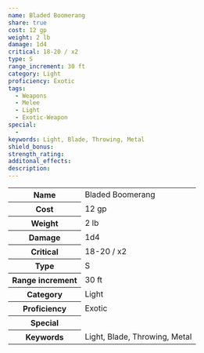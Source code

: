 ```yaml
---
name: Bladed Boomerang
share: true
cost: 12 gp
weight: 2 lb
damage: 1d4
critical: 18-20 / x2
type: S
range_increment: 30 ft
category: Light
proficiency: Exotic
tags:
  - Weapons
  - Melee
  - Light
  - Exotic-Weapon
special:
  - 
keywords: Light, Blade, Throwing, Metal
shield_bonus: 
strength_rating: 
additonal_effects: 
description: 
---
```

<p><span style="overflow-x: auto;"><table><tbody><tr><th>Name</th><td>Bladed Boomerang</td></tr><tr><th>Cost</th><td>12 gp</td></tr><tr><th>Weight</th><td>2 lb</td></tr><tr><th>Damage</th><td>1d4</td></tr><tr><th>Critical</th><td>18-20 / x2</td></tr><tr><th>Type</th><td>S</td></tr><tr><th>Range increment</th><td>30 ft</td></tr><tr><th>Category</th><td>Light</td></tr><tr><th>Proficiency</th><td>Exotic</td></tr><tr><th>Special</th><td></td></tr><tr><th>Keywords</th><td>Light, Blade, Throwing, Metal</td></tr></tbody></table></span></p>
